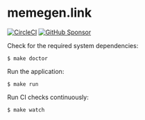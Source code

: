 # memegen.link

[![CircleCI](https://img.shields.io/circleci/build/github/jacebrowning/memegen-api?token=a29fc0ceda1c484cc24ee07f8568a16ed259c99f)](https://circleci.com/gh/jacebrowning/memegen-api)
[![GitHub Sponsor](https://img.shields.io/badge/server%20costs-%247%2Fmonth-red)](https://github.com/sponsors/jacebrowning)


Check for the required system dependencies:

```
$ make doctor
```

Run the application:

```
$ make run
```

Run CI checks continuously:

```
$ make watch
```
